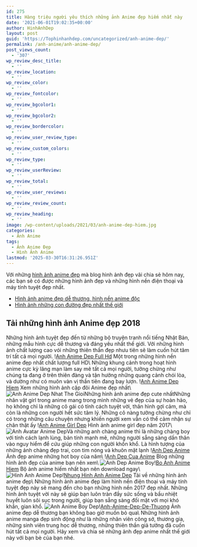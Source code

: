 ```yaml
---
id: 275
title: Hàng triệu người yêu thích những ảnh Anime đẹp hiếm nhất này
date: '2021-06-01T19:02:35+00:00'
author: HinhAnhDep
layout: post
guid: 'https://Tophinhanhdep.com/uncategorized/anh-anime-dep/'
permalink: /anh-anime/anh-anime-dep/
post_views_count:
  - '307'
wp_review_desc_title:
  - ''
wp_review_location:
  - ''
wp_review_color:
  - ''
wp_review_fontcolor:
  - ''
wp_review_bgcolor1:
  - ''
wp_review_bgcolor2:
  - ''
wp_review_bordercolor:
  - ''
wp_review_user_review_type:
  - ''
wp_review_custom_colors:
  - ''
wp_review_type:
  - ''
wp_review_userReview:
  - ''
wp_review_total:
  - ''
wp_review_user_reviews:
  - ''
wp_review_review_count:
  - ''
wp_review_heading:
  - ''
image: /wp-content/uploads/2021/03/anh-anime-dep-hiem.jpg
categories:
  - Ảnh Anime
tags:
  - Ảnh Anime Đẹp
  - Hình Ảnh Anime
lastmod: '2025-03-30T16:31:26.951Z'
---
```

Với những [hình ảnh anime đẹp](https://tophinhanhdep.com/anh-anime/anh-anime-dep/) mà blog hình ảnh đẹp vãi chia sẻ hôm nay, các bạn sẽ có được những hình ảnh đẹp và những hình nền điện thoại và máy tính tuyệt đẹp nhất.

- [Hình ảnh anime đẹp dễ thương, hình nền anime độc](https://tophinhanhdep.com/anh-anime/hinh-anh-anime-dep-de-thuong/)
- [Hình ảnh những con đường đẹp nhất thế giới](https://tophinhanhdep.com/hinh-nen-dep/hinh-anh-nhung-con-duong-dep-nhat/)

## Tải những hình ảnh Anime đẹp 2018

Những hình ảnh tuyệt đẹp đến từ những bộ truyện tranh nổi tiếng Nhật Bản, những mẫu hình cực dễ thương và đáng yêu nhất thế giới. Với những hình ảnh chất lượng cao vói những thiên thần đẹp nhưu tiên sẽ làm cuốn hút tâm trí tất cả mọi người. \![Anh Anime Dep Full Hd](https://tophinhanhdep.com/wp-content/uploads/2021/03/anh-anime-dep-full-hd-300x200.jpg) Một trong những hình nền anime đẹp nhất chất lượng full HD\ Những khung cảnh trong hoạt hình anime cực kỳ lãng mạn làm say mê tất cả mọi người, tưởng chừng như chúng ta đang ở trên thiên đàng và tận hưởng những quang cảnh chói lòa, và dường như có muôn vàn vị thần tiên đang bay lượn. \![Anh Anime Dep Hiem](https://tophinhanhdep.com/wp-content/uploads/2021/03/anh-anime-dep-hiem-300x200.jpg) Xem những hình ảnh cặp đôi Anime đẹp nhất\ ![Anh Anime Dep Nhat The Gioi](https://tophinhanhdep.com/wp-content/uploads/2021/03/anh-anime-dep-nhat-the-gioi-300x200.jpg)Những hình ảnh anime đẹp cute nhấtNhững nhân vật girl trong anime mang trong mình những vẻ đẹp của sự hoàn hảo, họ không chỉ là những cô gái có tính cách tuyệt vời, thân hình gợi cảm, mà còn là những con người hết sức tâm lý. Những cô nàng tưởng chừng như chỉ có trong những câu chuyện nhưng khiến người xem vẫn có thể cảm nhận sự chân thật ấy \![Anh Anime Girl Dep](https://tophinhanhdep.com/wp-content/uploads/2021/03/anh-anime-girl-dep-300x200.jpg) Hình ảnh anime girl đẹp năm 2017\ ![Anh Avatar Anime Dep](https://tophinhanhdep.com/wp-content/uploads/2021/03/anh-avatar-anime-dep-1-240x300.jpg)Và những anh chàng anime thì là những chàng boy với tính cách lạnh lùng, bản tính mạnh mẽ, những người sẵng sàng dấn thân vào nguy hiểm để cứu giúp những con người khốn khổ. Là hình tượng của những ảnh chàng đẹp trai, con tim nóng và khuôn mặt lạnh \![Anh Dep Anime](https://tophinhanhdep.com/wp-content/uploads/2021/03/anh-dep-anime-300x200.jpg) Ảnh đẹp anime những hot boy của năm\ \![Anh Dep Cua Anime](https://tophinhanhdep.com/wp-content/uploads/2021/03/anh-dep-cua-anime-300x200.jpg) Blog những hình ảnh đẹp của anime bạn nên xem\ ![Anh Dep Anime Boy](https://tophinhanhdep.com/wp-content/uploads/2021/03/anh-dep-anime-boy-300x200.jpg)\![Bo Anh Anime Hiem](https://tophinhanhdep.com/wp-content/uploads/2021/03/bo-anh-anime-hiem-300x200.jpg) Bộ ảnh anime hiếm nhất bạn nên download ngay\ ![Hinh Anh Anime Dep](https://tophinhanhdep.com/wp-content/uploads/2021/03/hinh-anh-anime-dep-1-300x200.jpg)\![Nhung Hinh Anh Anime Dep](https://tophinhanhdep.com/wp-content/uploads/2021/03/nhung-hinh-anh-anime-dep-1-300x200.jpg) Tải về những hình ảnh anime đẹp\ Những hình ảnh anime đẹp làm hình nền điện thoại và máy tính tuyệt đẹp này sẽ mang đến cho bạn những hình nền 2017 đẹp nhất. Những hình ảnh tuyệt vời này sẽ giúp bạn luôn tràn đầy sức sống và bầu nhiệt huyết luôn sôi sục trong người, giúp bạn sẵng sàng đối mặt với mọi khó khắn, gian khổ. ![Anh Anime Boy Dep](https://tophinhanhdep.com/wp-content/uploads/2021/03/anh-anime-boy-dep-240x300.jpg)\![Anh-Anime-Dep-De-Thuong](https://tophinhanhdep.com/wp-content/uploads/2021/03/anh-anime-dep-de-thuong-300x200.jpg) Ảnh anime đẹp dễ thương bạn không bao giờ muốn bỏ qua\ Những hình ảnh anime manga đẹp sinh động như là những nhân viên công sở, thương gia, những sinh viên trung học dễ thương, những thiên thần giả tưởng đã cuốn hút tất cả mọi người. Hãy xem và chia sẻ những ảnh đẹp anime nhất thế giới này với bạn bè của bạn nhé.
